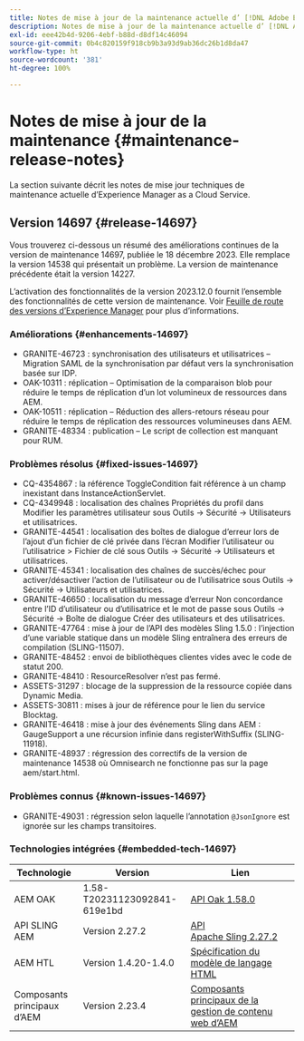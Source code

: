 ```yaml
---
title: Notes de mise à jour de la maintenance actuelle d’ [!DNL Adobe Experience Manager]  as a Cloud Service.
description: Notes de mise à jour de la maintenance actuelle d’ [!DNL Adobe Experience Manager]  as a Cloud Service.
exl-id: eee42b4d-9206-4ebf-b88d-d8df14c46094
source-git-commit: 0b4c820159f918cb9b3a93d9ab36dc26b1d8da47
workflow-type: ht
source-wordcount: '381'
ht-degree: 100%

---
```


# Notes de mise à jour de la maintenance {#maintenance-release-notes}

La section suivante décrit les notes de mise jour techniques de maintenance actuelle d’Experience Manager as a Cloud Service.

## Version 14697 {#release-14697}

Vous trouverez ci-dessous un résumé des améliorations continues de la version de maintenance 14697, publiée le 18 décembre 2023. Elle remplace la version 14538 qui présentait un problème. La version de maintenance précédente était la version 14227.

L’activation des fonctionnalités de la version 2023.12.0 fournit l’ensemble des fonctionnalités de cette version de maintenance. Voir [Feuille de route des versions d’Experience Manager](https://experienceleague.adobe.com/docs/experience-manager-release-information/aem-release-updates/update-releases-roadmap.html?lang=fr) pour plus d’informations.

### Améliorations {#enhancements-14697}

* GRANITE-46723 : synchronisation des utilisateurs et utilisatrices – Migration SAML de la synchronisation par défaut vers la synchronisation basée sur IDP.
* OAK-10311 : réplication – Optimisation de la comparaison blob pour réduire le temps de réplication d’un lot volumineux de ressources dans AEM.
* OAK-10511 : réplication – Réduction des allers-retours réseau pour réduire le temps de réplication des ressources volumineuses dans AEM.
* GRANITE-48334 : publication – Le script de collection est manquant pour RUM.

### Problèmes résolus {#fixed-issues-14697}

* CQ-4354867 : la référence ToggleCondition fait référence à un champ inexistant dans InstanceActionServlet.
* CQ-4349948 : localisation des chaînes Propriétés du profil dans Modifier les paramètres utilisateur sous Outils → Sécurité → Utilisateurs et utilisatrices.
* GRANITE-44541 : localisation des boîtes de dialogue d’erreur lors de l’ajout d’un fichier de clé privée dans l’écran Modifier l’utilisateur ou l’utilisatrice > Fichier de clé sous Outils → Sécurité → Utilisateurs et utilisatrices.
* GRANITE-45341 : localisation des chaînes de succès/échec pour activer/désactiver l’action de l’utilisateur ou de l’utilisatrice sous Outils → Sécurité → Utilisateurs et utilisatrices.
* GRANITE-46650 : localisation du message d’erreur Non concordance entre l’ID d’utilisateur ou d’utilisatrice et le mot de passe sous Outils → Sécurité → Boîte de dialogue Créer des utilisateurs et des utilisatrices.
* GRANITE-47764 : mise à jour de l’API des modèles Sling 1.5.0 : l’injection d’une variable statique dans un modèle Sling entraînera des erreurs de compilation (SLING-11507).
* GRANITE-48452 : envoi de bibliothèques clientes vides avec le code de statut 200.
* GRANITE-48410 : ResourceResolver n’est pas fermé.
* ASSETS-31297 : blocage de la suppression de la ressource copiée dans Dynamic Media.
* ASSETS-30811 : mises à jour de référence pour le lien du service Blocktag.
* GRANITE-46418 : mise à jour des événements Sling dans AEM : GaugeSupport a une récursion infinie dans registerWithSuffix (SLING-11918).
* GRANITE-48937 : régression des correctifs de la version de maintenance 14538 où Omnisearch ne fonctionne pas sur la page aem/start.html.

### Problèmes connus {#known-issues-14697}

* GRANITE-49031 : régression selon laquelle l’annotation `@JsonIgnore` est ignorée sur les champs transitoires.

### Technologies intégrées {#embedded-tech-14697}

| Technologie | Version | Lien |
|---|---|---|
| AEM OAK | 1.58-T20231123092841-619e1bd | [API Oak 1.58.0](https://www.javadoc.io/doc/org.apache.jackrabbit/oak-api/1.58.0/index.html) |
| API SLING AEM | Version 2.27.2 | [API Apache Sling 2.27.2](https://www.javadoc.io/doc/org.apache.sling/org.apache.sling.api/latest/index.html) |
| AEM HTL | Version 1.4.20-1.4.0 | [Spécification du modèle de langage HTML](https://github.com/adobe/htl-spec) |
| Composants principaux d’AEM | Version 2.23.4 | [Composants principaux de la gestion de contenu web d’AEM](https://github.com/adobe/aem-core-wcm-components) |
